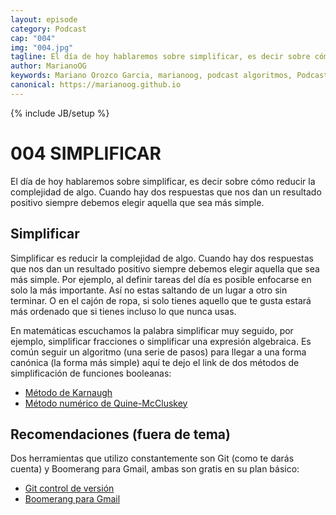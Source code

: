 ```yaml
---
layout: episode
category: Podcast
cap: "004"
img: "004.jpg"
tagline: El día de hoy hablaremos sobre simplificar, es decir sobre cómo reducir la complejidad de algo. Cuando hay dos respuestas que nos dan un resultado positivo siempre debemos elegir aquella que sea más simple.
author: MarianoOG
keywords: Mariano Orozco Garcia, marianoog, podcast algoritmos, PodcastAlgoritmos
canonical: https://marianoog.github.io
---
```

{% include JB/setup %}

# 004 SIMPLIFICAR

El día de hoy hablaremos sobre simplificar, es decir sobre cómo reducir la complejidad de algo. Cuando hay dos respuestas que nos dan un resultado positivo siempre debemos elegir aquella que sea más simple.

## Simplificar

Simplificar es reducir la complejidad de algo. Cuando hay dos respuestas que nos dan un resultado positivo siempre debemos elegir aquella que sea más simple. Por ejemplo, al definir tareas del día es posible enfocarse en solo la más importante. Así no estas saltando de un lugar a otro sin terminar. O en el cajón de ropa, si solo tienes aquello que te gusta estará más ordenado que si tienes incluso lo que nunca usas.

En matemáticas escuchamos la palabra simplificar muy seguido, por ejemplo, simplificar fracciones o simplificar una expresión algebraica. Es común seguir un algoritmo (una serie de pasos) para llegar a una forma canónica (la forma más simple) aquí te dejo el link de dos métodos de simplificación de funciones booleanas:

* [Método de Karnaugh](https://es.wikipedia.org/wiki/Mapa_de_Karnaugh)
* [Método numérico de Quine-McCluskey](https://es.wikipedia.org/wiki/Algoritmo_Quine%E2%80%93McCluskey)

## Recomendaciones (fuera de tema)

Dos herramientas que utilizo constantemente son Git (como te darás cuenta) y Boomerang para Gmail, ambas son gratis en su plan básico:

* [Git control de versión](www.github.com) 
* [Boomerang para Gmail](www.boomeranggmail.com/es/)
